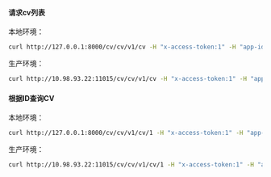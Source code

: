 
#### 请求cv列表 


本地环境：

```bash
curl http://127.0.0.1:8000/cv/cv/v1/cv -H "x-access-token:1" -H "app-id:1" -H "user-id:1" -H "x-request-id:1" -H "device-id:1"
```

生产环境：

```bash
curl http://10.98.93.22:11015/cv/cv/v1/cv -H "x-access-token:1" -H "app-id:1" -H "user-id:1" -H "x-request-id:1" -H "device-id:1"
```

#### 根据ID查询CV


本地环境：

```bash
curl http://127.0.0.1:8000/cv/cv/v1/cv/1 -H "x-access-token:1" -H "app-id:1" -H "user-id:1" -H "x-request-id:1" -H "device-id:1"| jq '.'
```

生产环境：

```bash
curl http://10.98.93.22:11015/cv/cv/v1/cv/1 -H "x-access-token:1" -H "app-id:1" -H "user-id:1" -H "x-request-id:1" -H "device-id:1"| jq '.'
```
